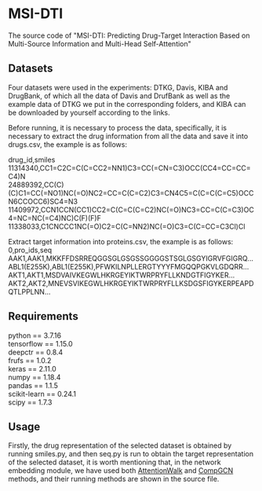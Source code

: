 # MSI-DTI
The source code of "MSI-DTI: Predicting Drug-Target Interaction Based on Multi-Source Information and Multi-Head Self-Attention"


## Datasets

Four datasets were used in the experiments: DTKG, Davis, KIBA and DrugBank, of which all the data of Davis and DrufBank as well as the example data of DTKG we put in the corresponding folders, and KIBA can be downloaded by yourself according to the links.

Before running, it is necessary to process the data, specifically, it is necessary to extract the drug information from all the data and save it into drugs.csv, the example is as follows:

drug_id,smiles  
11314340,CC1=C2C=C(C=CC2=NN1)C3=CC(=CN=C3)OCC(CC4=CC=CC=C4)N  
24889392,CC(C)(C)C1=CC(=NO1)NC(=O)NC2=CC=C(C=C2)C3=CN4C5=C(C=C(C=C5)OCCN6CCOCC6)SC4=N3  
11409972,CCN1CCN(CC1)CC2=C(C=C(C=C2)NC(=O)NC3=CC=C(C=C3)OC4=NC=NC(=C4)NC)C(F)(F)F  
11338033,C1CNCCC1NC(=O)C2=C(C=NN2)NC(=O)C3=C(C=CC=C3Cl)Cl  

Extract target information into proteins.csv, the example is as follows:  
0,pro_ids,seq  
AAK1,AAK1,MKKFFDSRREQGGSGLGSGSSGGGGSTSGLGSGYIGRVFGIGRQ...  
ABL1(E255K),ABL1(E255K),PFWKILNPLLERGTYYYFMGQQPGKVLGDQRR...  
AKT1,AKT1,MSDVAIVKEGWLHKRGEYIKTWRPRYFLLKNDGTFIGYKER...  
AKT2,AKT2,MNEVSVIKEGWLHKRGEYIKTWRPRYFLLKSDGSFIGYKERPEAPDQTLPPLNN...  

## Requirements

python == 3.7.16  
tensorflow == 1.15.0  
deepctr == 0.8.4  
frufs == 1.0.2  
keras == 2.11.0  
numpy == 1.18.4  
pandas == 1.1.5  
scikit-learn == 0.24.1  
scipy == 1.7.3

## Usage

Firstly, the drug representation of the selected dataset is obtained by running smiles.py, and then seq.py is run to obtain the target representation of the selected dataset, it is worth mentioning that, in the network embedding module, we have used both [AttentionWalk]([https://github.com/benedekrozemberczki/AttentionWalk] "AttentionWalk") and [CompGCN]([https://github.com/malllabiisc/CompGCN] "CompGCN") methods, and their running methods are shown in the source file.
